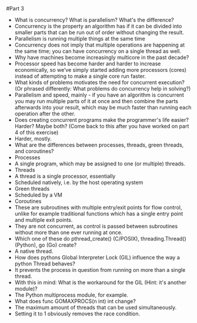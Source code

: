 #Part 3
- What is concurrency? What is parallelism? What's the difference?
 - Concurrency is the property an algorithm has if it can be divided into smaller parts that can be run out of order without changing the result.
 - Parallelism is running multiple things at the same time
 - Concurrency does not imply that multiple operations are happening at the same time; you can have concurrency on a single thread as well.
- Why have machines become increasingly multicore in the past decade?
 - Processor speed has become harder and harder to increase economically, so we’ve simply started adding more processors (cores) instead of attempting to make a single core run faster.
- What kinds of problems motivates the need for concurrent execution? (Or phrased differently: What problems do concurrency help in solving?)
 - Parallelism and speed, mainly - if you have an algorithm is concurrent you may run multiple parts of it at once and then combine the parts afterwards into your result, which may be much faster than running each operation after the other.
- Does creating concurrent programs make the programmer's life easier? Harder? Maybe both? (Come back to this after you have worked on part 4 of this exercise)
 - Harder, mostly.
- What are the differences between processes, threads, green threads, and coroutines?
 - Processes
  - A single program, which may be assigned to one (or multiple) threads.
 - Threads
  - A thread is a single processor, essentially
  - Scheduled natively, i.e. by the host operating system
 - Green threads
  - Scheduled by a VM
 - Coroutines
  - These are subroutines with multiple entry/exit points for flow control, unlike for example traditional functions which has a single entry point and multiple exit points.
  - They are not concurrent, as control is passed between subroutines without more than one ever running at once.
- Which one of these do pthread_create() (C/POSIX), threading.Thread() (Python), go (Go) create?
 - A native thread.
- How does pythons Global Interpreter Lock (GIL) influence the way a python Thread behaves?
 - It prevents the process in question from running on more than a single thread.
- With this in mind: What is the workaround for the GIL (Hint: it's another module)?
 - The Python multiprocess module, for example.
- What does func GOMAXPROCS(n int) int change?
 - The maximum amount of threads that can be used simultaneously.
 - Setting it to 1 obviously removes the race condition.
